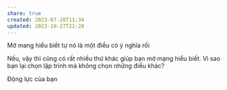 ```yaml
---
share: true
created: 2023-07-28T11:34
updated: 2023-10-27T21:28
---
```

Mở mang hiểu biết tự nó là một điều có ý nghĩa rồi

Nếu, vậy thì cũng có rất nhiều thứ khác giúp bạn mở mạng hiểu biết. Vì sao bạn lại chọn lập trình mà không chọn những điều khác?

Động lực của bạn
